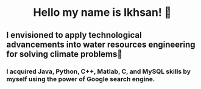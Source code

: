 <h1 align="center"> Hello my name is Ikhsan! 👋</h1>
<h2> I envisioned to apply technological advancements into water resources engineering for solving climate problems🌱</h2>

<h3>I acquired Java, Python, C++, Matlab, C, and MySQL skills by myself using the power of Google search engine.</h3>
